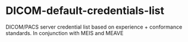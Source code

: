 # DICOM-default-credentials-list
DICOM/PACS server credential list based on experience + conformance standards. In conjunction with MEIS and MEAVE
